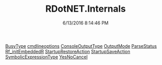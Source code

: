 ﻿---
title: RDotNET.Internals
date: 6/13/2016 8:14:46 PM
---

[BusyType](T-RDotNET.Internals.BusyType.html)
[cmdlineoptions](T-RDotNET.Internals.cmdlineoptions.html)
[ConsoleOutputType](T-RDotNET.Internals.ConsoleOutputType.html)
[OutputMode](T-RDotNET.Internals.OutputMode.html)
[ParseStatus](T-RDotNET.Internals.ParseStatus.html)
[Rf_initEmbeddedR](T-RDotNET.Internals.Rf_initEmbeddedR.html)
[StartupRestoreAction](T-RDotNET.Internals.StartupRestoreAction.html)
[StartupSaveAction](T-RDotNET.Internals.StartupSaveAction.html)
[SymbolicExpressionType](T-RDotNET.Internals.SymbolicExpressionType.html)
[YesNoCancel](T-RDotNET.Internals.YesNoCancel.html)
